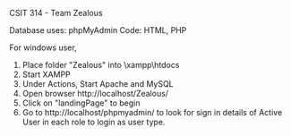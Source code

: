 CSIT 314 - Team Zealous

Database uses: phpMyAdmin
Code: HTML, PHP

For windows user,
  1. Place folder "Zealous" into \xampp\htdocs
  2. Start XAMPP
  3. Under Actions, Start Apache and MySQL
  4. Open browser http://localhost/Zealous/
  5. Click on "landingPage" to begin
  6. Go to http://localhost/phpmyadmin/ to look for sign in details of Active User in each role to login as user type.
